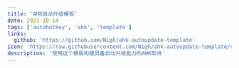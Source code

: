 ```yaml
---
title: 'AHK自动升级模板'
date: 2021-10-14
tags: ['autohotkey', 'ahk', 'template']
links:
  github: 'https://github.com/Nigh/ahk-autoupdate-template'
icon: 'https://raw.githubusercontent.com/Nigh/ahk-autoupdate-template/refs/heads/main/logo.png'
description: '使用这个模板构建具备自动升级能力的AHK软件'
---
```

